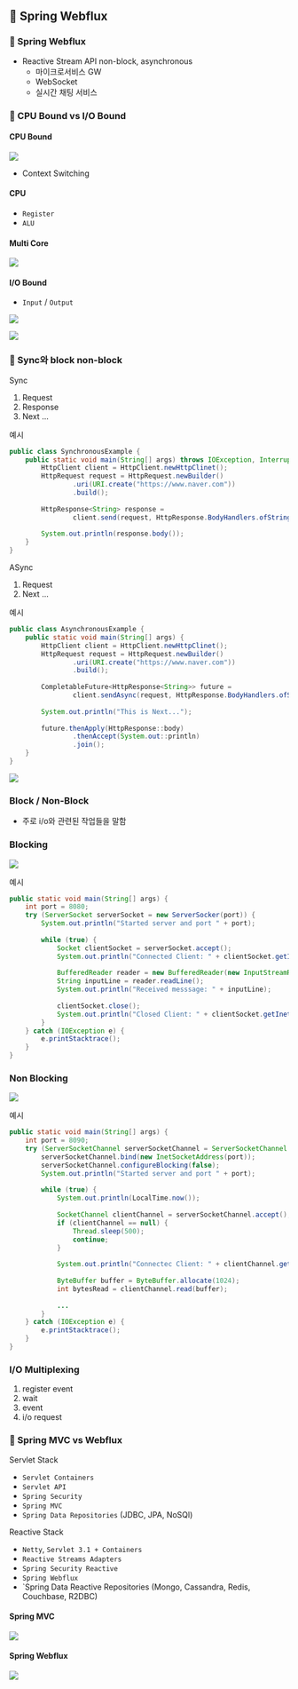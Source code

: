 ## :pushpin: Spring Webflux
### :seedling: Spring Webflux
- Reactive Stream API non-block, asynchronous
  - 마이크로서비스 GW
  - WebSocket
  - 실시간 채팅 서비스

### :seedling: CPU Bound vs I/O Bound
#### CPU Bound

![](./images/cpubound1.png)
- Context Switching

#### CPU
- `Register`
- `ALU`

#### Multi Core
![](./images/cpubound2.png)

#### I/O Bound
- `Input` / `Output`

![](./images/iobound.png)

![](./images/threadpool.png)

### :seedling: Sync와 block non-block

Sync
1. Request
2. Response
3. Next ...

예시
```java
public class SynchronousExample {
    public static void main(String[] args) throws IOException, InterruptedException {
        HttpClient client = HttpClient.newHttpClinet();
        HttpRequest request = HttpRequest.newBuilder()
                .uri(URI.create("https://www.naver.com"))
                .build();
        
        HttpResponse<String> response =
                client.send(request, HttpResponse.BodyHandlers.ofString());
        
        System.out.println(response.body());
    }
}
```

ASync
1. Request
2. Next ...

예시
```java
public class AsynchronousExample {
    public static void main(String[] args) {
        HttpClient client = HttpClient.newHttpClinet();
        HttpRequest request = HttpRequest.newBuilder()
                .uri(URI.create("https://www.naver.com"))
                .build();
        
        CompletableFuture<HttpResponse<String>> future =
                client.sendAsync(request, HttpResponse.BodyHandlers.ofString());
        
        System.out.println("This is Next...");
        
        future.thenApply(HttpResponse::body)
                .thenAccept(System.out::println)
                .join();
    }
}
```

![](./images/async.png)


### Block / Non-Block
- 주로 i/o와 관련된 작업들을 말함

### Blocking
![](./images/blocking.png)

예시
```java
public static void main(String[] args) {
    int port = 8080;
    try (ServerSocket serverSocket = new ServerSocker(port)) {
        System.out.println("Started server and port " + port);
        
        while (true) {
            Socket clientSocket = serverSocket.accept();
            System.out.println("Connected Client: " + clientSocket.getInetAddress());
            
            BufferedReader reader = new BufferedReader(new InputStreamReader(clientSocket.getInputStream()));
            String inputLine = reader.readLine();
            System.out.println("Received messsage: " + inputLine);
            
            clientSocket.close();
            System.out.println("Closed Client: " + clientSocket.getInetAddress());
        }
    } catch (IOException e) {
        e.printStacktrace();
    }
}
```

### Non Blocking
![](./images/non-blocking.png)

예시
```java
public static void main(String[] args) {
    int port = 8090;
    try (ServerSocketChannel serverSocketChannel = ServerSocketChannel.open()) {
        serverSocketChannel.bind(new InetSocketAddress(port));
        serverSocketChannel.configureBlocking(false);
        System.out.println("Started server and port " + port);
        
        while (true) {
            System.out.println(LocalTime.now());
            
            SocketChannel clientChannel = serverSocketChannel.accept();
            if (clientChannel == null) {
                Thread.sleep(500);
                continue;
            }
            
            System.out.println("Connectec Client: " + clientChannel.getRemoteAddress());
            
            ByteBuffer buffer = ByteBuffer.allocate(1024);
            int bytesRead = clientChannel.read(buffer);
          
            ...
        }
    } catch (IOException e) {
        e.printStacktrace();
    }
}
```

### I/O Multiplexing
1. register event
2. wait
3. event
4. i/o request


### :seedling: Spring MVC vs Webflux

Servlet Stack
- `Servlet Containers`
- `Servlet API`
- `Spring Security`
- `Spring MVC`
- `Spring Data Repositories` (JDBC, JPA, NoSQl)

Reactive Stack
- `Netty`, `Servlet 3.1 + Containers`
- `Reactive Streams Adapters`
- `Spring Security Reactive`
- `Spring Webflux`
- `Spring Data Reactive Repositories  (Mongo, Cassandra, Redis, Couchbase, R2DBC)

#### Spring MVC
![](./images/spring_mvc.png)


#### Spring Webflux
![](./images/webflux.png)
